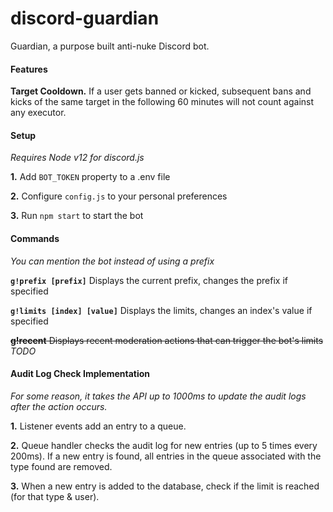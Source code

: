 # discord-guardian
Guardian, a purpose built anti-nuke Discord bot.

#### Features

**Target Cooldown.** If a user gets banned or kicked, subsequent bans and kicks of the same target in the following 60 minutes will not count against any executor.

#### Setup

*Requires Node v12 for discord.js*


**1.** Add `BOT_TOKEN` property to a .env file

**2.** Configure `config.js` to your personal preferences

**3.** Run `npm start` to start the bot

#### Commands

*You can mention the bot instead of using a prefix*

**`g!prefix [prefix]`** Displays the current prefix, changes the prefix if specified

**`g!limits [index] [value]`** Displays the limits, changes an index's value if specified

~~**g!recent** Displays recent moderation actions that can trigger the bot's limits~~ *TODO*

#### Audit Log Check Implementation

*For some reason, it takes the API up to 1000ms to update the audit logs after the action occurs.*

**1.** Listener events add an entry to a queue.

**2.** Queue handler checks the audit log for new entries (up to 5 times every 200ms). If a new entry is found, all entries in the queue associated with the type found are removed.

**3.** When a new entry is added to the database, check if the limit is reached (for that type & user).
